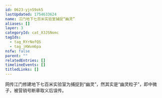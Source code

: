 ```yaml
---
id: 0623-yjn59ok5
lastUpdated: 1754633624
name: 江门地下七百米实验室捕捉“幽灵”
aliases: []
layer: 3
categoryId: cat_X3JSNomc
tagIds:
  - tag_RYrNofQS
  - tag_jKWvm6pa
nsfw: false
parent: ""
relatedEntries: []
timelineEvents: []
titledLinks: []
---
```


网传江门修建地下七百米实验室为捕捉到“幽灵”，然其实是“幽灵粒子”，即中微子，被营销号断章取义后误传。
